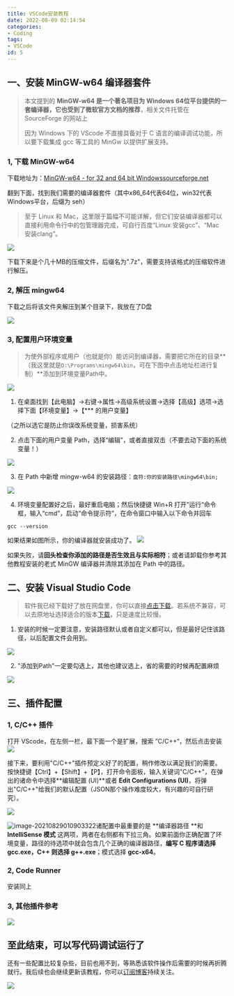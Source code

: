```yaml
---
title: VSCode安装教程
date: 2022-08-09 02:14:54
categories:
- Coding
tags:
- VSCode
id: 5
---
```


## 一、安装 MinGW-w64 编译器套件

> 本文提到的 **MinGW-w64 **是一个著名项目为 **Windows 64位**平台提供的一套编译器，它也**受到了微软官方文档的推荐**，相关文件托管在 SourceForge 的网站上
>
> 因为 Windows 下的 VScode 不直接具备对于 C 语言的编译调试功能，所以要下载集成 gcc 等工具的 MinGw 以提供扩展支持。

<!--more-->

### 1,  下载 MinGW-w64 

下载地址为：[MinGW-w64 - for 32 and 64 bit Windowssourceforge.net](https://sourceforge.net/projects/mingw-w64/files/)
​

翻到下面，找到我们需要的编译器套件（其中x86_64代表64位，win32代表Windows平台，后缀为 seh）

> 至于 Linux 和 Mac，这里限于篇幅不可能详解，但它们安装编译器都可以直接利用命令行中的包管理器完成，可自行百度“Linux 安装gcc”、“Mac 安装clang”。



![](https://img.arctee.cn/qiniu_picgo/20210829003535.png)

下载下来是个几十MB的压缩文件，后缀名为".7z"，需要支持该格式的压缩软件进行解压。



### 2,  解压 mingw64

下载之后将该文件夹解压到某个目录下，我放在了D盘

![](https://img.arctee.cn/qiniu_picgo/d2327fcd54b82f97caa8f472c0868bd4.png)



### 3,  配置用户环境变量

> 为使外部程序或用户（也就是你）能访问到编译器，需要把它所在的目录**（我这里就是`D:\Programs\mingw64\bin`，可在下图中点击地址栏进行复制）**添加到环境变量Path中。




![](https://img.arctee.cn/qiniu_picgo/c6201b1874179b88c7ee43d24c27c2a2.png)



1. 在桌面找到【此电脑】->右键->属性->高级系统设置->选择【高级】选项->选择下面【环境变量】->【*** 的用户变量】

（之所以选它是防止你误改系统变量，损害系统）



2. 点击下面的用户变量 Path，选择“编辑”，或者直接双击（不要去动下面的系统变量！）

![](https://img.arctee.cn/qiniu_picgo/20210829005309.webp)




3. 在 Path 中新增 mingw-w64 的安装路径：`盘符:你的安装路径\mingw64\bin;`

![](https://img.arctee.cn/qiniu_picgo/20210829005450.jpeg)




4. 环境变量配置好之后，最好重启电脑；然后快捷键 Win+R 打开”运行“命令框，输入“cmd”，启动“命令提示符”，在命令窗口中输入以下命令并回车


```
gcc --version
```



如果结果如图所示，你的编译器就安装成功了。
![](https://img.arctee.cn/qiniu_picgo/b2d3412c5568bb4643e60b4466a6df43.png)



如果失败，请**回头检查你添加的路径是否生效且与实际相符**；或者请卸载你参考其他教程安装的老式 MinGW 编译器并清除其添加在 Path 中的路径。



## 二、安装 Visual Studio Code

> 软件我已经下载好了放在网盘里，你可以直接[点击下载](https://pan.arctee.cn/A:/Tools/Program/C/Visual%20Studio%20Code/%E7%BC%96%E8%BE%91%E5%99%A8--%E5%86%99%E4%BB%A3%E7%A0%81%E7%9A%84/VSCodeUserSetup-x64-1.47.2.exe)。若系统不兼容，可以去原地址选择适合的版本[下载](https://code.visualstudio.com/?utm_expid=101350005-25.TcgI322oRoCwQD7KJ5t8zQ.0)，只是速度比较慢。



1. 安装的时候一定要注意，安装路径默认或者自定义都可以，但是最好记住该路径，以后配置文件会用到。

![](https://img.arctee.cn/qiniu_picgo/ea06f9f13f08df08083cf55ea52a0478.png)



2. "添加到Path"一定要勾选上，其他也建议选上，省的需要的时候再配置麻烦

![](https://img.arctee.cn/qiniu_picgo/4964fbe072d5afe54fdc6f7a58fd4a25.png)



## 三、插件配置



### 1,  C/C++ 插件

打开 VScode，在左侧一栏，最下面一个是扩展，搜索 ”C/C++“，然后点击安装
![](https://img.arctee.cn/qiniu_picgo/30d17e248b84fc39ca61b9e42824b76e.png)

接下来，要利用"C/C++"插件预定义好了的配置，稍作修改以满足我们的需要。按快捷键【Ctrl】+【Shift】+【P】，打开命令面板，输入关键词"C/C++"，在弹出的诸命令中选择**编辑配置 (UI)**或者 **Edit Configurations (UI)**，将弹出"C/C++"给我们的默认配置（JSON那个操作难度较大，有兴趣的可自行研究）。

![](https://img.arctee.cn/qiniu_picgo/20210829010834.png)

![image-20210829010903322](https://img.arctee.cn/qiniu_picgo/20210829010903.png)诸配置中最重要的是 **编译器路径 **和 **IntelliSense 模式** 这两项，两者在右侧都有下拉三角。如果前面你正确配置了环境变量，路径的待选项中就会包含几个正确的编译器路径，**编写 C 程序请选择 gcc.exe，C++ 则选择 g++.exe**；模式选择 **gcc-x64**。



### 2,  Code Runner

安装同上



### 3,  其他插件参考

![](https://img.arctee.cn/qiniu_picgo/20210828233544.png)



## 至此结束，可以写代码调试运行了
还有一些配置比较复杂些，目前也用不到，等熟悉该软件操作后需要的时候再折腾就行。我后续也会继续更新该教程，你可以[订阅博客](https://arctee.cn/subscribe-blog)持续关注。

![](https://img.arctee.cn/one/202205031849902.gif)

